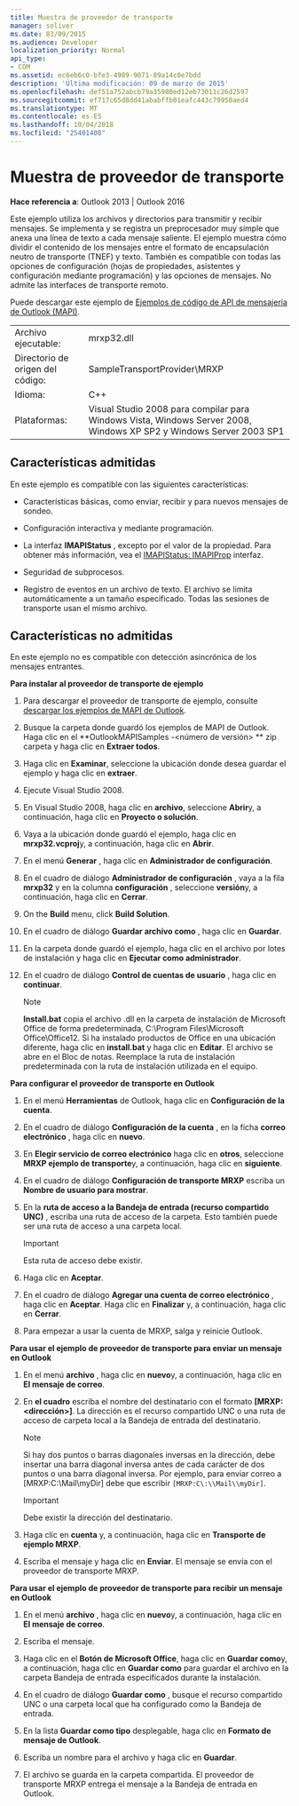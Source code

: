 ```yaml
---
title: Muestra de proveedor de transporte
manager: soliver
ms.date: 03/09/2015
ms.audience: Developer
localization_priority: Normal
api_type:
- COM
ms.assetid: ec6eb6c0-bfe3-4989-9071-89a14c0e7bdd
description: 'Última modificación: 09 de marzo de 2015'
ms.openlocfilehash: def51a752abcb79a35980ed12eb73011c26d2597
ms.sourcegitcommit: ef717c65d8dd41ababffb01eafc443c79950aed4
ms.translationtype: MT
ms.contentlocale: es-ES
ms.lasthandoff: 10/04/2018
ms.locfileid: "25401408"
---
```

# <a name="transport-provider-sample"></a>Muestra de proveedor de transporte

  
  
**Hace referencia a**: Outlook 2013 | Outlook 2016 
  
Este ejemplo utiliza los archivos y directorios para transmitir y recibir mensajes. Se implementa y se registra un preprocesador muy simple que anexa una línea de texto a cada mensaje saliente. El ejemplo muestra cómo dividir el contenido de los mensajes entre el formato de encapsulación neutro de transporte (TNEF) y texto. También es compatible con todas las opciones de configuración (hojas de propiedades, asistentes y configuración mediante programación) y las opciones de mensajes. No admite las interfaces de transporte remoto. 
  
Puede descargar este ejemplo de [Ejemplos de código de API de mensajería de Outlook (MAPI)](https://go.microsoft.com/fwlink/?LinkId=129740).
  
|||
|:-----|:-----|
|Archivo ejecutable:  <br/> |mrxp32.dll  <br/> |
|Directorio de origen del código:  <br/> |SampleTransportProvider\MRXP  <br/> |
|Idioma:  <br/> |C++  <br/> |
|Plataformas:  <br/> |Visual Studio 2008 para compilar para Windows Vista, Windows Server 2008, Windows XP SP2 y Windows Server 2003 SP1  <br/> |
   
## <a name="supported-features"></a>Características admitidas

En este ejemplo es compatible con las siguientes características:
  
- Características básicas, como enviar, recibir y para nuevos mensajes de sondeo.
    
- Configuración interactiva y mediante programación.
    
- La interfaz **IMAPIStatus** , excepto por el valor de la propiedad. Para obtener más información, vea el [IMAPIStatus: IMAPIProp](imapistatusimapiprop.md) interfaz. 
    
- Seguridad de subprocesos.
    
- Registro de eventos en un archivo de texto. El archivo se limita automáticamente a un tamaño especificado. Todas las sesiones de transporte usan el mismo archivo.
    
## <a name="unsupported-features"></a>Características no admitidas

En este ejemplo no es compatible con detección asincrónica de los mensajes entrantes.
  
 **Para instalar al proveedor de transporte de ejemplo**
  
1. Para descargar el proveedor de transporte de ejemplo, consulte [descargar los ejemplos de MAPI de Outlook](downloading-the-outlook-mapi-samples.md).
    
2. Busque la carpeta donde guardó los ejemplos de MAPI de Outlook. Haga clic en el **OutlookMAPISamples -\<número de versión\> ** zip carpeta y haga clic en **Extraer todos**.
    
3. Haga clic en **Examinar**, seleccione la ubicación donde desea guardar el ejemplo y haga clic en **extraer**.
    
4. Ejecute Visual Studio 2008.
    
5. En Visual Studio 2008, haga clic en **archivo**, seleccione **Abrir**y, a continuación, haga clic en **Proyecto o solución**.
    
6. Vaya a la ubicación donde guardó el ejemplo, haga clic en **mrxp32.vcproj**y, a continuación, haga clic en **Abrir**.
    
7. En el menú **Generar** , haga clic en **Administrador de configuración**.
    
8. En el cuadro de diálogo **Administrador de configuración** , vaya a la fila **mrxp32** y en la columna **configuración** , seleccione **versión**y, a continuación, haga clic en **Cerrar**.
    
9. On the **Build** menu, click **Build Solution**.
    
10. En el cuadro de diálogo **Guardar archivo como** , haga clic en **Guardar**.
    
11. En la carpeta donde guardó el ejemplo, haga clic en el archivo por lotes de instalación y haga clic en **Ejecutar como administrador**.
    
12. En el cuadro de diálogo **Control de cuentas de usuario** , haga clic en **continuar**.
    
    > [!NOTE]
    > **Install.bat** copia el archivo .dll en la carpeta de instalación de Microsoft Office de forma predeterminada, C:\Program Files\Microsoft Office\Office12\. Si ha instalado productos de Office en una ubicación diferente, haga clic en **install.bat** y haga clic en **Editar**. El archivo se abre en el Bloc de notas. Reemplace la ruta de instalación predeterminada con la ruta de instalación utilizada en el equipo. 
  
 **Para configurar el proveedor de transporte en Outlook**
  
1. En el menú **Herramientas** de Outlook, haga clic en **Configuración de la cuenta**.
    
2. En el cuadro de diálogo **Configuración de la cuenta** , en la ficha **correo electrónico** , haga clic en **nuevo**.
    
3. En **Elegir servicio de correo electrónico** haga clic en **otros**, seleccione **MRXP ejemplo de transporte**y, a continuación, haga clic en **siguiente**.
    
4. En el cuadro de diálogo **Configuración de transporte MRXP** escriba un **Nombre de usuario para mostrar**.
    
5. En la **ruta de acceso a la Bandeja de entrada (recurso compartido UNC)** , escriba una ruta de acceso de la carpeta. Esto también puede ser una ruta de acceso a una carpeta local. 
    
    > [!IMPORTANT]
    > Esta ruta de acceso debe existir. 
  
6. Haga clic en **Aceptar**.
    
7. En el cuadro de diálogo **Agregar una cuenta de correo electrónico** , haga clic en **Aceptar**. Haga clic en **Finalizar** y, a continuación, haga clic en **Cerrar**.
    
8. Para empezar a usar la cuenta de MRXP, salga y reinicie Outlook.
    
 **Para usar el ejemplo de proveedor de transporte para enviar un mensaje en Outlook**
  
1. En el menú **archivo** , haga clic en **nuevo**y, a continuación, haga clic en **El mensaje de correo**.
    
2. En **el cuadro** escriba el nombre del destinatario con el formato **[MRXP:\<dirección\>]**. La dirección es el recurso compartido UNC o una ruta de acceso de carpeta local a la Bandeja de entrada del destinatario.
    
    > [!NOTE]
    > Si hay dos puntos o barras diagonales inversas en la dirección, debe insertar una barra diagonal inversa antes de cada carácter de dos puntos o una barra diagonal inversa. Por ejemplo, para enviar correo a [MRXP:C:\Mail\myDir] debe que escribir `[MRXP:C\:\\Mail\\myDir]`. 
  
    > [!IMPORTANT]
    > Debe existir la dirección del destinatario. 
  
3. Haga clic en **cuenta** y, a continuación, haga clic en **Transporte de ejemplo MRXP**.
    
4. Escriba el mensaje y haga clic en **Enviar**. El mensaje se envía con el proveedor de transporte MRXP.
    
 **Para usar el ejemplo de proveedor de transporte para recibir un mensaje en Outlook**
  
1. En el menú **archivo** , haga clic en **nuevo**y, a continuación, haga clic en **El mensaje de correo**.
    
2. Escriba el mensaje.
    
3. Haga clic en el **Botón de Microsoft Office**, haga clic en **Guardar como**y, a continuación, haga clic en **Guardar como** para guardar el archivo en la carpeta Bandeja de entrada especificados durante la instalación. 
    
4. En el cuadro de diálogo **Guardar como** , busque el recurso compartido UNC o una carpeta local que ha configurado como la Bandeja de entrada. 
    
5. En la lista **Guardar como tipo** desplegable, haga clic en **Formato de mensaje de Outlook**.
    
6. Escriba un nombre para el archivo y haga clic en **Guardar**.
    
7. El archivo se guarda en la carpeta compartida. El proveedor de transporte MRXP entrega el mensaje a la Bandeja de entrada en Outlook.
    

